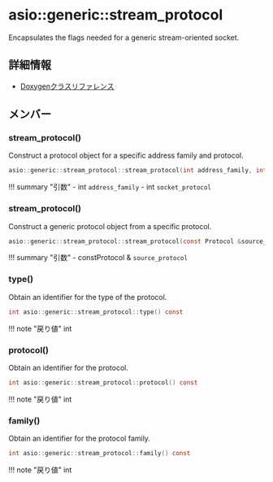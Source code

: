 # asio::generic::stream_protocol

Encapsulates the flags needed for a generic stream-oriented socket. 

## 詳細情報

- [Doxygenクラスリファレンス](https://lang-ship.com/reference/ESP32/latest/classasio_1_1generic_1_1stream__protocol.html)

## メンバー







### stream_protocol()
Construct a protocol object for a specific address family and protocol.


```c
asio::generic::stream_protocol::stream_protocol(int address_family, int socket_protocol)
```

!!! summary "引数"
	- int `address_family` 
	- int `socket_protocol` 



### stream_protocol()
Construct a generic protocol object from a specific protocol.


```c
asio::generic::stream_protocol::stream_protocol(const Protocol &source_protocol)
```

!!! summary "引数"
	- constProtocol & `source_protocol` 



### type()
Obtain an identifier for the type of the protocol.


```c
int asio::generic::stream_protocol::type() const
```

!!! note "戻り値"
	int



### protocol()
Obtain an identifier for the protocol.


```c
int asio::generic::stream_protocol::protocol() const
```

!!! note "戻り値"
	int



### family()
Obtain an identifier for the protocol family.


```c
int asio::generic::stream_protocol::family() const
```

!!! note "戻り値"
	int







